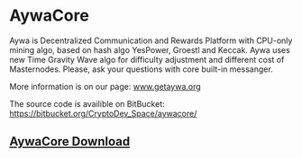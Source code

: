 # AywaCore
Aywa is Decentralized Communication and Rewards Platform with CPU-only mining algo, based on hash algo YesPower, Groestl and Keccak. Aywa uses new Time Gravity Wave algo for difficulty adjustment and different cost of Masternodes.
Please, ask your questions with core built-in messanger. 

More information is on our page: www.getaywa.org

The source code is availible on BitBucket: https://bitbucket.org/CryptoDev_Space/aywacore/

## [AywaCore Download](https://github.com/GetAywa/AywaCore/releases)
